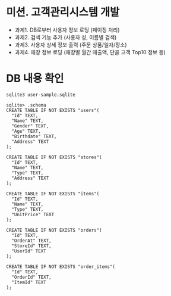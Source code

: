 # 미션. 고객관리시스템 개발
 - 과제1. DB로부터 사용자 정보 로딩 (페이징 처리)
 - 과제2. 검색 기능 추가 (사용자 성, 이름별 검색)
 - 과제3. 사용자 상세 정보 출력 (주문 상품/일자/장소)
 - 과제4. 매장 정보 로딩 (매장별 월간 매출액, 단골 고객 Top10 정보 등)


# DB 내용 확인

```
sqlite3 user-sample.sqlite

sqlite> .schema
CREATE TABLE IF NOT EXISTS "users"(
  "Id" TEXT, 
  "Name" TEXT, 
  "Gender" TEXT, 
  "Age" TEXT,
  "Birthdate" TEXT, 
  "Address" TEXT
);

CREATE TABLE IF NOT EXISTS "stores"(
  "Id" TEXT, 
  "Name" TEXT, 
  "Type" TEXT, 
  "Address" TEXT
);

CREATE TABLE IF NOT EXISTS "items"(
  "Id" TEXT, 
  "Name" TEXT, 
  "Type" TEXT, 
  "UnitPrice" TEXT
);

CREATE TABLE IF NOT EXISTS "orders"(
  "Id" TEXT, 
  "OrderAt" TEXT, 
  "StoreId" TEXT, 
  "UserId" TEXT
);

CREATE TABLE IF NOT EXISTS "order_items"(
  "Id" TEXT, 
  "OrderId" TEXT, 
  "ItemId" TEXT
);
```
